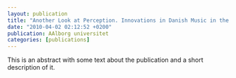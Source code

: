 ```yaml
---
layout: publication
title: "Another Look at Perception. Innovations in Danish Music in the 1960’s related to ”Minimalism”"
date: "2010-04-02 02:12:52 +0200"
publication: AAlborg universitet
categories: [publications]
---
```


This is an abstract with some text about the publication and a short description of it.